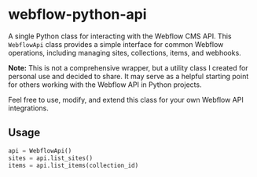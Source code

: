 # webflow-python-api
A single Python class for interacting with the Webflow CMS API. This `WebflowApi` class provides a simple interface for common Webflow operations, including managing sites, collections, items, and webhooks.


**Note:** This is not a comprehensive wrapper, but a utility class I created for personal use and decided to share. It may serve as a helpful starting point for others working with the Webflow API in Python projects.

Feel free to use, modify, and extend this class for your own Webflow API integrations.


## Usage

```python
api = WebflowApi()
sites = api.list_sites()
items = api.list_items(collection_id)
```
